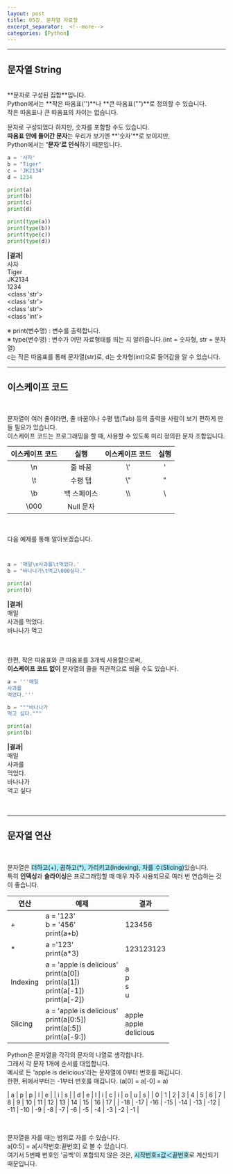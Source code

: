 ```yaml
---
layout: post
title: 05강. 문자열 자료형
excerpt_separator:  <!--more-->
categories: [Python] 
---
```

___

## 문자열 String
<br>
**문자로 구성된 집합**입니다.<br>
Python에서는 **작은 따옴표('')**나 **큰 따옴표("")**로 정의할 수 있습니다.<br>
작은 따옴표나 큰 따옴표의 차이는 없습니다.<br>

문자로 구성되었다 하지만, 숫자를 포함할 수도 있습니다.<br>
**따옴표 안에 들어간 문자**는 우리가 보기엔 **'숫자'**로 보이지만,<br>
Python에서는 **'문자'로 인식**하기 때문입니다.


```python
a = '사자'
b = "Tiger"
c = 'JK2134'
d = 1234

print(a) 
print(b) 
print(c) 
print(d) 

print(type(a)) 
print(type(b)) 
print(type(c)) 
print(type(d)) 
```
**|결과|**<br>
사자 <br>
Tiger<br>
JK2134 <br>
1234 <br>
<class 'str'><br> 
<class 'str'><br>
<class 'str'><br>
<class 'int'><br>

※ print(변수명) : 변수를 출력합니다.<br>
※ type(변수명) : 변수가 어떤 자료형태를 띄는 지 알려줍니다.(int = 숫자형, str = 문자열)<br>
c는 작은 따옴표를 통해 문자열(str)로, d는 숫자형(int)으로 들어감을 알 수 있습니다.<br>

___

## 이스케이프 코드
<br>

문자열이 여러 줄이라면, 줄 바꿈이나 수평 탭(Tab) 등의 출력을 사람이 보기 편하게 만들 필요가 있습니다. <br>
이스케이프 코드는 프로그래밍을 할 때, 사용할 수 있도록 미리 정의한 문자 조합입니다.

<table style="margin:auto; text-align: center;"> 
    <thead> 
     <tr> 
      <th>이스케이프 코드</th> 
      <th>실행</th> 
      <th>이스케이프 코드</th>
      <th>실행</th> 
     </tr> 
    </thead> 
    <tbody> 
     <tr> 
      <td>\n</td>
      <td>줄 바꿈</td> 
      <td>\'</td>
      <td>'</td> 
     </tr> 
     <tr> 
      <td>\t</td>
      <td>수평 탭</td> 
      <td>\"</td>
      <td>"</td> 
     </tr>
        <tr> 
      <td>\b</td>
      <td>백 스페이스</td> 
      <td>\\</td>
      <td>\</td> 
     </tr> 
    <tr> 
      <td>\000</td>
      <td>Null 문자</td> 
      <td> </td>
      <td> </td> 
     </tr> 
    </tbody> 
</table> 

<br><br>
다음 예제를 통해 알아보겠습니다.<br>

```python


a = '매일\n사과를\t먹었다.' 
b = "바나나가\t먹고\000싶다." 

print(a) 
print(b)
```
**|결과|**<br>
매일 <br>
사과를 먹었다. <br>
바나나가 먹고<br>
<br><br>

한편, 작은 따옴표와 큰 따옴표를 3개씩 사용함으로써, <br>
**이스케이프 코드 없이** 문자열의 줄을 직관적으로 띄울 수도 있습니다.

```python
a = '''매일 
사과를
먹었다.''' 

b = """바나나가
먹고 싶다.""" 

print(a) 
print(b)
```
**|결과|**<br>
매일<br>
사과를<br>
먹었다.<br>
바나나가<br>
먹고 싶다<br>
<br><br>

___

## 문자열 연산
<br>

문자열은 <span style="background-color:#ADECFB">더하고(+), 곱하고(*), 가리키고(Indexing), 자를 수(Slicing)</span>있습니다.<br>
특히 **인덱싱**과 **슬라이싱**은 프로그래밍할 때 매우 자주 사용되므로 여러 번 연습하는 것이 좋습니다.

<table> 
    <thead> 
     <tr> 
      <th>연산</th> 
      <th>예제</th> 
      <th>결과</th>
     </tr> 
    </thead> 
    <tbody> 
     <tr> 
      <td>+</td>
      <td>a = '123'<br>b = '456'<br>print(a+b)</td> 
      <td>123456</td>
     </tr> 
     <tr> 
      <td>*</td>
      <td>a ='123'<br>print(a*3)</td> 
      <td>123123123</td>
     </tr>
        <tr> 
      <td>Indexing</td>
      <td>a = 'apple is delicious'<br>print(a[0])<br>print(a[1])<br>print(a[-1])<br>print(a[-2])</td> 
      <td>a<br>p<br>s<br>u</td>
     </tr> 
    <tr> 
      <td>Slicing</td>
      <td>a = 'apple is delicious'<br>print(a[0:5])<br>print(a[:5])<br>print(a[-9:])</td> 
      <td>apple<br>apple<br>delicious</td>
     </tr> 
    </tbody> 
</table> 

Python은 문자열을 각각의 문자의 나열로 생각합니다.<br>
그래서 각 문자 1개에 순서를 대입합니다.<br>
예시로 든 'apple is delicious'라는 문자열에 0부터 번호를 매깁니다.<br>
한편, 뒤에서부터는 -1부터 번호를 매깁니다. (a[0] = a[-0] = a)<br>

| a | p | p | l | e |   | i | s |   | d | e | l | i | c | i | o | u | s |
| 0 | 1 | 2 | 3 | 4 | 5 | 6 | 7 | 8 | 9 | 10 | 11 | 12 | 13 | 14 | 15 | 16 | 17 |
| -18 | -17 | -16 | -15 | -14 | -13 | -12 | -11 | -10 | -9 | -8 | -7 | -6 | -5 | -4 | -3 | -2 | -1 |

<br>

문자열을 자를 때는 범위로 자를 수 있습니다.<br>
a[0:5] = a[시작번호:끝번호] 로 볼 수 있습니다.<br>
여기서 5번째 번호인 '공백'이 포함되지 않은 것은, <span style="background-color:#ADECFB">시작번호≤값＜끝번호</span>로 계산되기 때문입니다.